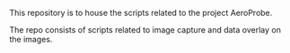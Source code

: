 This repository is to house the scripts related to the project AeroProbe.

The repo consists of scripts related to image capture and data overlay on the images.
